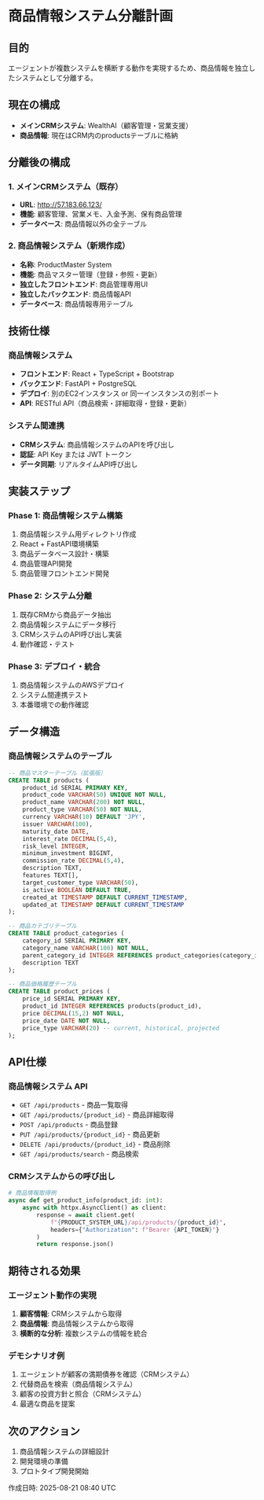 # 商品情報システム分離計画

## 目的
エージェントが複数システムを横断する動作を実現するため、商品情報を独立したシステムとして分離する。

## 現在の構成
- **メインCRMシステム**: WealthAI（顧客管理・営業支援）
- **商品情報**: 現在はCRM内のproductsテーブルに格納

## 分離後の構成

### 1. メインCRMシステム（既存）
- **URL**: http://57.183.66.123/
- **機能**: 顧客管理、営業メモ、入金予測、保有商品管理
- **データベース**: 商品情報以外の全テーブル

### 2. 商品情報システム（新規作成）
- **名称**: ProductMaster System
- **機能**: 商品マスター管理（登録・参照・更新）
- **独立したフロントエンド**: 商品管理専用UI
- **独立したバックエンド**: 商品情報API
- **データベース**: 商品情報専用テーブル

## 技術仕様

### 商品情報システム
- **フロントエンド**: React + TypeScript + Bootstrap
- **バックエンド**: FastAPI + PostgreSQL
- **デプロイ**: 別のEC2インスタンス or 同一インスタンスの別ポート
- **API**: RESTful API（商品検索・詳細取得・登録・更新）

### システム間連携
- **CRMシステム**: 商品情報システムのAPIを呼び出し
- **認証**: API Key または JWT トークン
- **データ同期**: リアルタイムAPI呼び出し

## 実装ステップ

### Phase 1: 商品情報システム構築
1. 商品情報システム用ディレクトリ作成
2. React + FastAPI環境構築
3. 商品データベース設計・構築
4. 商品管理API開発
5. 商品管理フロントエンド開発

### Phase 2: システム分離
1. 既存CRMから商品データ抽出
2. 商品情報システムにデータ移行
3. CRMシステムのAPI呼び出し実装
4. 動作確認・テスト

### Phase 3: デプロイ・統合
1. 商品情報システムのAWSデプロイ
2. システム間連携テスト
3. 本番環境での動作確認

## データ構造

### 商品情報システムのテーブル
```sql
-- 商品マスターテーブル（拡張版）
CREATE TABLE products (
    product_id SERIAL PRIMARY KEY,
    product_code VARCHAR(50) UNIQUE NOT NULL,
    product_name VARCHAR(200) NOT NULL,
    product_type VARCHAR(50) NOT NULL,
    currency VARCHAR(10) DEFAULT 'JPY',
    issuer VARCHAR(100),
    maturity_date DATE,
    interest_rate DECIMAL(5,4),
    risk_level INTEGER,
    minimum_investment BIGINT,
    commission_rate DECIMAL(5,4),
    description TEXT,
    features TEXT[],
    target_customer_type VARCHAR(50),
    is_active BOOLEAN DEFAULT TRUE,
    created_at TIMESTAMP DEFAULT CURRENT_TIMESTAMP,
    updated_at TIMESTAMP DEFAULT CURRENT_TIMESTAMP
);

-- 商品カテゴリテーブル
CREATE TABLE product_categories (
    category_id SERIAL PRIMARY KEY,
    category_name VARCHAR(100) NOT NULL,
    parent_category_id INTEGER REFERENCES product_categories(category_id),
    description TEXT
);

-- 商品価格履歴テーブル
CREATE TABLE product_prices (
    price_id SERIAL PRIMARY KEY,
    product_id INTEGER REFERENCES products(product_id),
    price DECIMAL(15,2) NOT NULL,
    price_date DATE NOT NULL,
    price_type VARCHAR(20) -- current, historical, projected
);
```

## API仕様

### 商品情報システム API
- `GET /api/products` - 商品一覧取得
- `GET /api/products/{product_id}` - 商品詳細取得
- `POST /api/products` - 商品登録
- `PUT /api/products/{product_id}` - 商品更新
- `DELETE /api/products/{product_id}` - 商品削除
- `GET /api/products/search` - 商品検索

### CRMシステムからの呼び出し
```python
# 商品情報取得例
async def get_product_info(product_id: int):
    async with httpx.AsyncClient() as client:
        response = await client.get(
            f"{PRODUCT_SYSTEM_URL}/api/products/{product_id}",
            headers={"Authorization": f"Bearer {API_TOKEN}"}
        )
        return response.json()
```

## 期待される効果

### エージェント動作の実現
1. **顧客情報**: CRMシステムから取得
2. **商品情報**: 商品情報システムから取得
3. **横断的な分析**: 複数システムの情報を統合

### デモシナリオ例
1. エージェントが顧客の満期債券を確認（CRMシステム）
2. 代替商品を検索（商品情報システム）
3. 顧客の投資方針と照合（CRMシステム）
4. 最適な商品を提案

## 次のアクション
1. 商品情報システムの詳細設計
2. 開発環境の準備
3. プロトタイプ開発開始

作成日時: 2025-08-21 08:40 UTC
